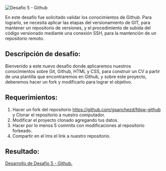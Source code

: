 ![Desafío 5 - Github](https://github.com/vanessapinedo/fdsw-github/assets/110947190/e8ad988e-9e97-411c-bab8-36b99d828a0c)

En este desafío fue solicitado validar los conocimientos de Github. Para lograrlo, se necesita aplicar las etapas del versionamiento de GIT, para mantener un repositorio de versiones, y el procedimiento de subida del código versionado mediante una conexión SSH, para la mantención de un repositorio remoto.

<h2>Descripción de desafío:</h2>

Bienvenido a este nuevo desafío donde aplicaremos nuestros conocimientos sobre Git, Github, HTML y CSS, para construir un CV a partir de una plantilla que encontraremos en Github, y sobre este proyecto, deberemos hacer un fork y modificarlo para lograr el objetivo.

<h2>Requerimientos:</h2>

1. Hacer un fork del repositorio https://github.com/gsanchezd/fdsw-github y Clonar el repositorio a nuestro computador.
2. Modificar el proyecto clonado agregando tus datos.
3. Hacer por lo menos 5 commits con modificaciones al repositorio forkeado.
4. Compartir en el lms el link a nuestro repositorio.

<h2>Resultado:</h2>

<a href="https://vanessapinedo.github.io/fdsw-github/" target="_blank">Desarrollo de Desafío 5 - Github.</a>
